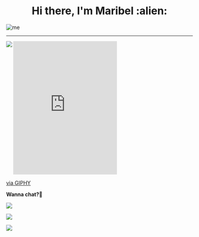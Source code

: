 <h1 align="center">Hi there, I'm Maribel :alien:</h1>

![me](https://github.com/maribelbhf/maribelbhf/blob/master/assets/resume.gif)

---

<img align="left" src="https://github-readme-stats.vercel.app/api?username=maribelbhf&theme=tokyonight&show_icons=true"/>

<iframe src="https://giphy.com/embed/13HBDT4QSTpveU" width="280" height="360" frameBorder="0" class="giphy-embed" allowFullScreen></iframe><p><a href="https://giphy.com/gifs/ign-describe-plans-13HBDT4QSTpveU">via GIPHY</a></p>




<div>

**Wanna chat?:full_moon_with_face:**

![](https://img.shields.io/badge/maribelbhf-7289DA?style=flat-square&logo=discord&logoColor=white)

[![](https://img.shields.io/badge/Linkedin-blue?style=flat-square&logo=linkedin&logoColor=white)](https://www.linkedin.com/in/maribelhernandez94/)

[![](https://img.shields.io/badge/maribelbhf@gmail.com-red?style=flat-square&logo=gmail&logoColor=white)](mailto:maribelbhf@gmail.com)


</div>